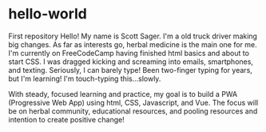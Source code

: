 # hello-world
First repository
Hello! My name is Scott Sager. I'm a old truck driver making big changes.
As far as interests go, herbal medicine is the main one for me. I'm 
currently on FreeCodeCamp having finished html basics and about to start CSS.
I was dragged kicking and screaming into emails, smartphones, and texting. 
Seriously, I can barely type! Been two-finger typing for years, but I'm 
learning! I'm touch-typing this...slowly. 

With steady, focused learning and practice, my goal is to build a PWA 
(Progressive Web App) using html, CSS, Javascript, and Vue. The focus will be
on herbal community, educational resources, and pooling resources and 
intention to create positive change!

